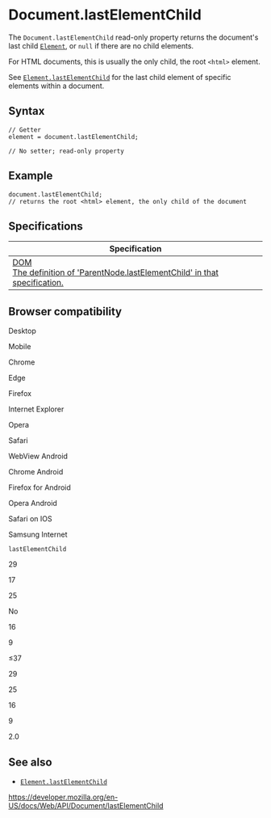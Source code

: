 # Document.lastElementChild

The `Document.lastElementChild` read-only property returns the document's last child [`Element`](../element), or `null` if there are no child elements.

For HTML documents, this is usually the only child, the root `<html>` element.

See [`Element.lastElementChild`](../element/lastelementchild) for the last child element of specific elements within a document.

## Syntax

    // Getter
    element = document.lastElementChild;

    // No setter; read-only property

## Example

    document.lastElementChild;
    // returns the root <html> element, the only child of the document

## Specifications

<table><thead><tr class="header"><th>Specification</th></tr></thead><tbody><tr class="odd"><td><a href="https://dom.spec.whatwg.org/#dom-parentnode-lastelementchild">DOM<br />
<span class="small">The definition of 'ParentNode.lastElementChild' in that specification.</span></a></td></tr></tbody></table>

## Browser compatibility

Desktop

Mobile

Chrome

Edge

Firefox

Internet Explorer

Opera

Safari

WebView Android

Chrome Android

Firefox for Android

Opera Android

Safari on IOS

Samsung Internet

`lastElementChild`

29

17

25

No

16

9

≤37

29

25

16

9

2.0

## See also

- [`Element.lastElementChild`](../element/lastelementchild)

<a href="https://developer.mozilla.org/en-US/docs/Web/API/Document/lastElementChild" class="_attribution-link">https://developer.mozilla.org/en-US/docs/Web/API/Document/lastElementChild</a>

